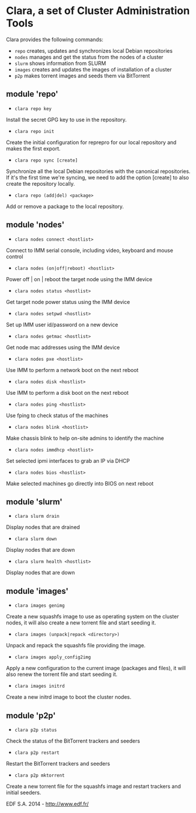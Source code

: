 Clara, a set of Cluster Administration Tools
============================================

Clara provides the following commands:
* ```repo```     creates, updates and synchronizes local Debian repositories
* ```nodes```    manages and get the status from the nodes of a cluster
* ```slurm```    shows information from SLURM
* ```images```   creates and updates the images of installation of a cluster
* ```p2p```      makes torrent images and seeds them via BitTorrent

## module 'repo' ##
* ```clara repo key```

Install the secret GPG key to use in the repository.

* ```clara repo init```

Create the initial configuration for reprepro for our local repository and
makes the first export.

* ```clara repo sync [create]```

Synchronize all the local Debian repositories with the canonical repositories.
If it's the first time we're syncing, we need to add the option [create] to
also create the repository locally.

* ```clara repo (add|del) <package>```

Add or remove a package to the local repository.


## module 'nodes' ##
* ```clara nodes connect <hostlist>```

Connect to IMM serial console, including video, keyboard and mouse control

* ```clara nodes (on|off|reboot) <hostlist>```

Power off | on | reboot the target node using the IMM device

* ```clara nodes status <hostlist>```

Get target node power status using the IMM device

* ```clara nodes setpwd <hostlist>```

Set up IMM user id/password on a new device

* ```clara nodes getmac <hostlist>```

Get node mac addresses using the IMM device

* ```clara nodes pxe <hostlist>```

Use IMM to perform a network boot on the next reboot

* ```clara nodes disk <hostlist>```

Use IMM to perform a disk boot on the next reboot

* ```clara nodes ping <hostlist>```

Use fping to check status of the machines

* ```clara nodes blink <hostlist>```

Make chassis blink to help on-site admins to identify the machine

* ```clara nodes immdhcp <hostlist>```

Set selected ipmi interfaces to grab an IP via DHCP

* ```clara nodes bios <hostlist>```

Make selected machines go directly into BIOS on next reboot


## module 'slurm' ##
* ```clara slurm drain```

Display nodes that are drained

* ```clara slurm down```

Display nodes that are down

* ```clara slurm health <hostlist>```

Display nodes that are down

## module 'images' ##
* ```clara images genimg```

Create a new squashfs image to use as operating system on the cluster
nodes, it will also create a new torrent file and start seeding it.

* ```clara images (unpack|repack <directory>)```

Unpack and repack the squashfs file providing the image.

* ```clara images apply_config2img```

Apply a new configuration to the current image (packages and files),
it will also renew the torrent file and start seeding it.

* ```clara images initrd```

Create a new initrd image to boot the cluster nodes.

## module 'p2p' ##

* ```clara p2p status```

Check the status of the BitTorrent trackers and seeders

* ```clara p2p restart```

Restart the BitTorrent trackers and seeders

* ```clara p2p mktorrent```

Create a new torrent file for the squashfs image and restart
trackers and initial seeders.

EDF S.A. 2014 - http://www.edf.fr/
